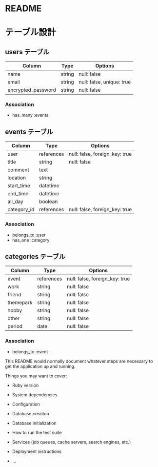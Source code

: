 # README

# テーブル設計

## users テーブル
| Column             | Type   | Options     |
| ------------------ | ------ | ----------- |
| name               | string | null: false |
| email              | string | null: false, unique: true |
| encrypted_password | string | null: false |
### Association
- has_many :events

## events テーブル
| Column             | Type       | Options     |
| ------------------ | ---------- | ----------- |
| user               | references | null: false, foreign_key: true|
| title              | string     | null: false |
| comment            | text       |             |
| location           | string     |             |
| start_time         | datetime   |             |
| end_time           | datetime   |             |
| all_day            | boolean    |             |
| category_id        | references | null: false, foreign_key: true|
### Association
- belongs_to :user
- has_one :category

## categories テーブル
| Column             | Type       | Options     |
| ------------------ | ---------- | ----------- |
| event              | references | null: false, foreign_key: true|
| work               | string     | null: false |
| friend             | string     | null: false |
| themepark          | string     | null: false |
| hobby              | string     | null: false |
| other              | string     | null: false |
| period             | date       | null: false |
### Association
- belongs_to :event

This README would normally document whatever steps are necessary to get the
application up and running.

Things you may want to cover:

* Ruby version

* System dependencies

* Configuration

* Database creation

* Database initialization

* How to run the test suite

* Services (job queues, cache servers, search engines, etc.)

* Deployment instructions

* ...
